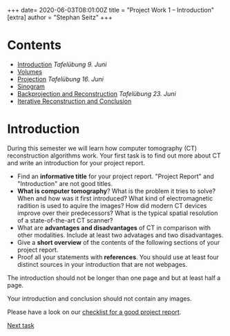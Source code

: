 +++
date= 2020-06-03T08:01:00Z
title = "Project Work 1 – Introduction"
[extra]
author = "Stephan Seitz"
+++

# Contents

- [Introduction](../introduction) *Tafelübung 9. Juni*
- [Volumes](../volume)
- [Projection](../projection) *Tafelübung 16. Juni*
- [Sinogram](../sinogram)
- [Backprojection and Reconstruction](../backprojection) *Tafelübung 23. Juni*
- [Iterative Reconstruction and Conclusion](../reconstruction)

<!--# Our Goal-->

<!--The goal for this year project work is to reconstruct a computer tomography (CT) volume from multiple (simulated) X-ray images.-->
<!--You can download these images from studOn.-->

<!--Open ImageJ in a file `src/main/java/project/Playground.java`. Use this file to try things out. We won't correct it.-->

<!--```java-->
<!--package project;-->

<!--class Playground {-->

<!--public static void main(String[] args) {-->
<!--(new ij.ImageJ()).exitWhenQuitting(true);-->

<!--}-->

<!--}-->
<!--```-->

<!--Open `projections.tif` by dragging it onto ImageJ.-->

<!--<video controls loop>-->
  <!--<source src="../drag_drop.webm" type="video/webm">-->
<!--</video> -->

<!--**HINT FOR TUTORS: NEEDS TO BE REPLACED BY REAL PROJECTIONS!!!**-->

# Introduction

During this semester we will learn how computer tomography (CT) reconstruction algorithms work.
Your first task is to find out more about CT and write an introduction for your project report.

- Find an **informative title** for your project report. "Project Report" and "Introduction" are not good titles.
- **What is computer tomography**?
  What is the problem it tries to solve? When and how was it first introduced?
  What kind of electromagnetic radition is used to aquire the images?
  How did modern CT devices improve over their predecessors? What is the typical spatial resolution of a state-of-the-art CT scanner?
- What are **advantages and disadvantages** of CT in comparison with other modalities. Include at least two advatages and
  two disadvantages.
- Give a **short overview** of the contents of the following sections of your project report.
- Proof all your statements with **references**. You should use at least four distinct sources in your introduction that are
  not webpages.

The introduction should not be longer than one page and but at least half a page. 
<!--Whenever we refer to the maximum length of a section we're not counting figures and tables and just consider the length-->
<!--of the text.-->
Your introduction and conclusion should not contain any images.

Please have a look on our [checklist for a good project report](../checklist).

[Next task](../volume)

